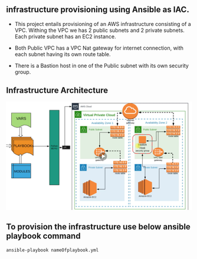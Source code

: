 ## infrastructure provisioning using Ansible as IAC. 

- This project entails provisioning of an AWS infrastructure consisting of a VPC. Withing the VPC we has 2 public subnets and 2 private subnets. Each private subnet has an EC2 instance.

- Both Public VPC has a VPC Nat gateway for internet connection, with each subnet having its own route table. 

- There is a Bastion host in one of the Public subnet with its own security group.

## Infrastructure Architecture

![alt text](image.png)

## To provision the infrastructure use below ansible playbook command 

```bash
ansible-playbook nameOfplaybook.yml
```